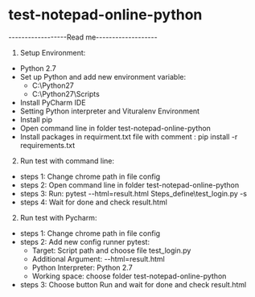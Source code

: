 # test-notepad-online-python
------------------Read me-------------------
1. Setup Environment:
- Python 2.7
- Set up Python and add new environment variable:
    - C:\Python27
    - C:\Python27\Scripts
- Install PyCharm IDE
- Setting Python interpreter and Vituralenv Environment
- Install pip
- Open command line in folder test-notepad-online-python
- Install packages in requirment.txt file with comment : pip install -r requirements.txt

2. Run test with command line:
- steps 1: Change chrome path in file config
- steps 2: Open command line in folder test-notepad-online-python
- steps 3: Run: pytest --html=result.html Steps_define\test_login.py -s
- steps 4: Wait for done and check result.html

2. Run test with Pycharm:
- steps 1: Change chrome path in file config
- steps 2: Add new config runner pytest:
    - Target: Script path and choose file test_login.py
    - Additional Argument: --html=result.html
    - Python Interpreter: Python 2.7
    - Working space: choose folder test-notepad-online-python
- steps 3: Choose button Run and wait for done and check result.html
